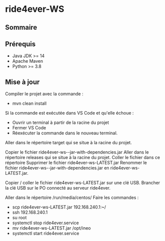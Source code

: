 # ride4ever-WS

## Sommaire

## Prérequis
- Java JDK >= 14
- Apache Maven
- Python >= 3.8

## Mise à jour

Compiler le projet avec la commande :
- mvn clean install

Si la commande est exécutée dans VS Code et qu'elle échoue :
- Ouvrir un terminal à partir de la racine du projet
- Fermer VS Code
- Réexécuter la commande dans le nouveau terminal.

Aller dans le répertoire target qui se situe à la racine du projet.

Copier le fichier ride4ever-ws-<VERSION>-jar-with-dependencies.jar
Aller dans le répertoire releases qui se situe à la racine du projet.
Coller le fichier dans ce répertoire 
Supprimer le fichier ride4ever-ws-LATEST.jar
Renommer le fichier ride4ever-ws-<VERSION>-jar-with-dependencies.jar en ride4ever-ws-LATEST.jar.

Copier / coller le fichier ride4ever-ws-LATEST.jar sur une clé USB.
Brancher la clé USB sur le PO connecté au serveur ride4ever.

Aller dans le répertoire /run/media/centos/<USB>
Faire les commandes :
- scp ride4ever-ws-LATEST.jar 192.168.240.1:~/
- ssh 192.168.240.1
- su root
- systemctl stop ride4ever.service
- mv ride4ever-ws-LATEST.jar /opt/ineo
- systemctl start ride4ever.service

